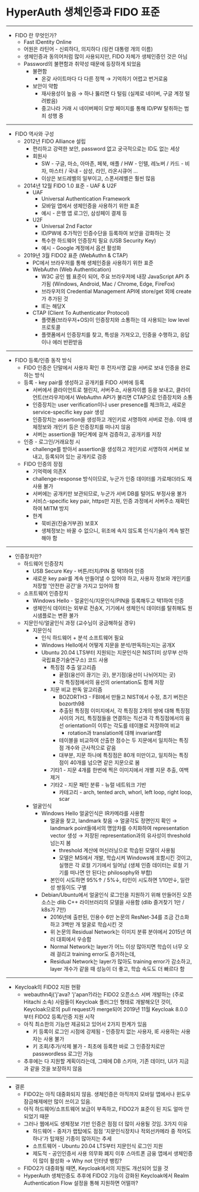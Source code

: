 # HyperAuth 생체인증과 FIDO 표준

---

- FIDO 란 무엇인가?
  - Fast IDentity Online
  - 어원은 라틴어 - 신뢰하다, 의지하다 (링컨 대통령 개의 이름)
  - 생체인증과 동의어처럼 많이 사용되지만, FIDO 자체가 생체인증인 것은 아님
  - Password의 불편함과 취약성 때문에 등장하게 되었음
    - 불편함
      - 온갖 사이트마다 다 다른 정책 → 기억하기 어렵고 번거로움
    - 보안이 약함
      - 재사용성이 높음 → 하나 뚫리면 다 털림 (실제로 네이버, 구글 계정 털려봤음)
      - 중고나라 거래 시 네이버페이 모방 페이지를 통해 ID/PW 탈취하는 범죄 성행 중

---

- FIDO 역사와 구성
  - 2012년 FIDO Alliance 설립
    - 편리하고 강력한 보안, password 없고 궁극적으로는 ID도 없는 세상
    - 회원사
      - SW - 구글, 마소, 아마존, 페북, 애플 / HW - 인텔, 레노버 / 카드 - 비자, 마스터 / 국내 - 삼성, 라인, 라온시큐어 ...
      - 이상은 보드레벨의 일부이고, 스폰서레벨은 훨씬 많음
  - 2014년 12월 FIDO 1.0 표준 - UAF & U2F
    - UAF
      - Universal Authentication Framework
      - 모바일 앱에서 생체인증을 사용하기 위한 표준
      - 예시 - 은행 앱 로그인, 삼성페이 결제 등
    - U2F
      - Universal 2nd Factor
      - ID/PW에 추가적인 인증수단을 등록하여 보안을 강화하는 것
      - 특수한 하드웨어 인증장치 필요 (USB Security Key)
      - 예시 - Google 계정에서 옵션 활성화
  - 2019년 3월 FIDO2 표준 (WebAuthn & CTAP)
    - PC에서 브라우저를 통해 생체인증을 사용하기 위한 표준
    - WebAuthn (Web Authentication)
      - W3C 공인 웹 표준이 되어, 주요 브라우저에 내장 JavaScript API 추가됨 (Windows, Android, Mac / Chrome, Edge, FireFox)
      - 브라우저의 Credential Management API에 store/get 외에 create가 추가된 것
      - IE는 해당X
    - CTAP (Client To Authenticator Protocol)
      - 플랫폼(브라우저+OS)이 인증장치와 소통하는 데 사용되는 low level 프로토콜
      - 플랫폼에서 인증장치를 찾고, 특성을 가져오고, 인증을 수행하고, 응답이나 에러 반환받음

---

- FIDO 등록/인증 동작 방식
  - FIDO 인증은 단말에서 사용자 확인 후 전자서명 값을 서버로 보내 인증을 완료하는 방식
  - 등록 - key pair를 생성하고 공개키를 FIDO 서버에 등록
    - 서버에서 클라이언트로 챌린지, 서버주소, 사용자이름 등을 보내고, 클라이언트(브라우저)에서 WebAuthn API가 불리면 CTAP으로 인증장치와 소통
    - 인증장치는 user verification이나 user presence를 체크하고, 새로운 service-specific key pair 생성
    - 인증장치는 assertion을 생성하고 개인키로 서명하여 서버로 전송. 이때 생체정보와 개인키 등은 인증장치를 떠나지 않음
    - 서버는 assertion을 19단계에 걸쳐 검증하고, 공개키를 저장
  - 인증 - 로그인/거래요청 시
    - challenge를 받아서 assertion을 생성하고 개인키로 서명하여 서버로 보내고, 등록되어 있는 공개키로 검증
  - FIDO 인증의 장점
    - 기억력에 의존X
    - challenge-response 방식이므로, 누군가 인증 데이터를 가로채더라도 재사용 불가
    - 서버에는 공개키만 보관되므로, 누군가 서버 DB를 털어도 부정사용 불가
    - 서비스-specific key pair, https만 지원, 인증 과정에서 서버주소 재확인하여 MITM 방지
    - 한계
      - 묵비권(진술거부권) 보호X
      - 생체정보는 바꿀 수 없으니, 위조에 속지 않도록 인식기술이 계속 발전해야 함

---

- 인증장치란?
  - 하드웨어 인증장치
    - USB Secure Key - 버튼/터치/PIN 중 택1하여 인증
    - 새로운 key pair를 계속 만들어낼 수 있어야 하고, 사용자 정보와 개인키를 저장할 '안전한 공간'을 가지고 있어야 함
  - 소프트웨어 인증장치
    - Windows Hello - 얼굴인식/지문인식/PIN을 등록해두고 택1하여 인증
    - 생체인식 데이터는 외부로 전송X, 기기에서 생체인식 데이터를 탈취해도 원시샘플로는 변환 불가
  - 지문인식/얼굴인식 과정 (교수님이 궁금해하실 경우)
    - 지문인식
      - 인식 하드웨어 + 분석 소프트웨어 필요
      - Windows Hello에서 어떻게 지문을 분석/판독하는지는 공개X
      - Ubuntu 20.04 LTS부터 지원되는 지문인식은 NIST(미 상무부 산하 국립표준기술연구소) 코드 사용
        - 특징점 추출 알고리즘
          - 끝점(융선이 끊기는 곳), 분기점(융선이 나뉘어지는 곳)
          - 각 특징점에서의 융선의 orientation도 함께 저장
        - 지문 비교 판독 알고리즘
          - BOZORTH3 - FBI에서 만들고 NIST에서 수정, 초기 버전은 bozorth98
          - 추출된 특징점 이미지에서, 각 특징점 2개의 쌍에 대해 특징점 사이의 거리, 특징점들을 연결하는 직선과 각 특징점에서의 융선 orientation이 이루는 각도를 테이블로 저장하여 비교
            - rotation과 translation에 대해 invariant함
          - 테이블을 비교하여 산출한 점수는 두 지문에서 일치하는 특징점 개수와 근사적으로 같음
          - 대부분, 지문 하나에 특징점은 80개 미만이고, 일치하는 특징점이 40개를 넘으면 같은 지문으로 봄
        - 기타1 - 지문 4개를 한번에 찍은 이미지에서 개별 지문 추출, 여백 제거
        - 기타2 - 지문 패턴 분류 - 뉴럴 네트워크 기반
          - 카테고리 - arch, tented arch, whorl, left loop, right loop, scar
    - 얼굴인식
      - Windows Hello 얼굴인식은 IR카메라를 사용함
        - 얼굴을 찾고, landmark 찾음 → 얼굴각도 정면인지 확인 → landmark point들에서의 명암차를 수치화하여 representation vector 생성 → 저장된 representation과의 유사성이 threshold 넘는지 봄
          - threshold 계산에 머신러닝으로 학습된 모델이 사용됨
          - 모델은 MS에서 개발, 학습시켜 Windows에 포함시킨 것이고, 실행은 각 로컬 기기에서 일어남 (생체 인증 데이터는 로컬 기기를 떠나면 안 된다는 philosophy와 부합)
        - 본인이 시도하면 95%↑ / 5%↓, 타인이 시도하면 1/10만↓, 일란성 쌍둥이도 구별
      - Debian/Ubuntu에서 얼굴인식 로그인을 지원하기 위해 만들어진 오픈소스는 dlib C++ 라이브러리의 모델을 사용함 (dlib 즐겨찾기 1만 / k8s가 7만)
        - 2016년에 출판된, 인용수 6만 논문의 ResNet-34를 조금 간소화하고 3백만 개 얼굴로 학습시킨 것
        - 위 논문의 Residual Network는 이미지 분류 분야에서 2015년 여러 대회에서 우승함
        - Normal Network는 layer가 어느 이상 많아지면 학습이 너무 오래 걸리고 training error도 증가하는데,
        - Residual Network는 layer가 많아도 training error가 감소하고, layer 개수가 같을 때 성능이 더 좋고, 학습 속도도 더 빠르다 함

---

- Keycloak의 FIDO2 지원 현황
  - webauthn4j('j'ava? 'j'apan?)라는 FIDO2 오픈소스 서버 개발하는 (주로 Hitachi 소속) 사람들이 Keycloak 플러그인 형태로 개발해오던 것이, Keycloak으로의 pull request가 merge되어 2019년 11월 Keycloak 8.0.0 부터 FIDO2 등록/인증 지원 시작
  - 아직 최소한의 기능만 제공되고 있어서 2가지 한계가 있음
    - 키 등록이 로그인 시점에 강제됨 - 인증장치 없는 사용자, IE 사용하는 사용자는 사용 불가
    - 키 조회/추가/삭제 불가 - 최초에 등록한 바로 그 인증장치로만 passwordless 로그인 가능
  - 추후에는 다 지원할 계획이라는데, 그때에 DB 스키마, 기존 데이터, UI가 지금과 같을 것을 보장하지 않음

---

- 결론
  - FIDO2는 아직 대중화되지 않음. 생체인증은 아직까지 모바일 앱에서나 윈도우 잠금해제에만 많이 쓰이고 있음.
  - 아직 하드웨어/소프트웨어 보급이 부족하고, FIDO2가 표준이 된 지도 얼마 안 되었기 때문
  - 그러나 웹에서도 생체정보 기반 인증은 점점 더 많이 사용될 것임. 3가지 이유
    - 하드웨어 - 중저가 랩탑에도 점점 '지문인식장치나 적외선카메라 중 적어도 하나'가 탑재된 기종이 많아지는 추세
    - 소프트웨어 - Ubuntu 20.04 LTS부터 지문인식 로그인 지원
    - 제도적 - 공인인증서 사용 의무화 폐지 이후 스마트폰 금융 앱에서 생체인증이 많이 활성화 → Why not 인터넷 뱅킹?
  - FIDO2가 대중화될 때면, Keycloak에서의 지원도 개선되어 있을 것
  - HyperAuth 생체인증도 추후에 FIDO2 기능이 강화된 Keycloak에서 Realm Authentication Flow 설정을 통해 지원하면 어떨까?
